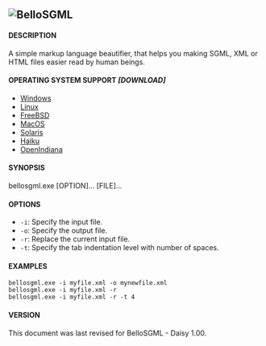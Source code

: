 ![BelloSGML](https://cdn.rawgit.com/FreeSource/BelloSGML/Daisy/rc/bellosgml.jpg)
---------

#### DESCRIPTION
A simple markup language beautifier, that helps you making SGML, XML or HTML files easier read by human beings.

#### OPERATING SYSTEM SUPPORT _[DOWNLOAD]_

- [Windows](https://github.com/FreeSource/BelloSGML/blob/master/build/windows/bin/bellosgml.exe?raw=true)
- [Linux](https://github.com/FreeSource/BelloSGML/blob/master/build/linux/bin/bellosgml.exe?raw=true)
- [FreeBSD](https://github.com/FreeSource/BelloSGML/blob/master/build/freebsd/bin/bellosgml.exe?raw=true)
- [MacOS](https://github.com/FreeSource/BelloSGML/blob/master/build/macos/bin/bellosgml.exe?raw=true)
- [Solaris](https://github.com/FreeSource/BelloSGML/blob/master/build/solaris/bin/bellosgml.exe?raw=true)
- [Haiku](https://github.com/FreeSource/BelloSGML/blob/master/build/haiku/bin/bellosgml.exe?raw=true)
- [OpenIndiana](https://github.com/FreeSource/BelloSGML/blob/master/build/openindiana/bin/bellosgml.exe?raw=true)

#### SYNOPSIS
bellosgml.exe [OPTION]... [FILE]...

#### OPTIONS

- ``-i``: Specify the input file.
- ``-o``: Specify the output file.
- ``-r``: Replace the current input file.
- ``-t``: Specify the tab indentation level with number of spaces.

#### EXAMPLES

````
bellosgml.exe -i myfile.xml -o mynewfile.xml
bellosgml.exe -i myfile.xml -r
bellosgml.exe -i myfile.xml -r -t 4
````

#### VERSION

This document was last revised for BelloSGML - Daisy 1.00.